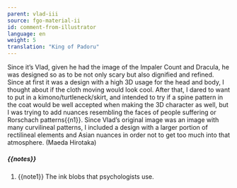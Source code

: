 ```yaml
---
parent: vlad-iii
source: fgo-material-ii
id: comment-from-illustrator
language: en
weight: 5
translation: "King of Padoru"
---
```


Since it’s Vlad, given he had the image of the Impaler Count and Dracula, he was designed so as to be not only scary but also dignified and refined. Since at first it was a design with a high 3D usage for the head and body, I thought about if the cloth moving would look cool. After that, I dared to want to put in a kimono/turtleneck/skirt, and intended to try if a spine pattern in the coat would be well accepted when making the 3D character as well, but I was trying to add nuances resembling the faces of people suffering or Rorschach patterns{{n1}}. Since Vlad’s original image was an image with many curvilineal patterns, I included a design with a larger portion of rectilineal elements and Asian nuances in order not to get too much into that atmosphere. (Maeda Hirotaka)

##### {{notes}}

1. {{note1}} The ink blobs that psychologists use.
